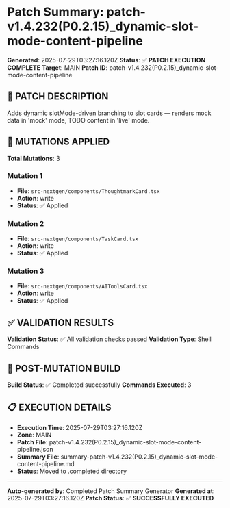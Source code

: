 # Patch Summary: patch-v1.4.232(P0.2.15)_dynamic-slot-mode-content-pipeline

**Generated**: 2025-07-29T03:27:16.120Z
**Status**: ✅ **PATCH EXECUTION COMPLETE**
**Target**: MAIN
**Patch ID**: patch-v1.4.232(P0.2.15)_dynamic-slot-mode-content-pipeline

## 🎯 **PATCH DESCRIPTION**

Adds dynamic slotMode-driven branching to slot cards — renders mock data in 'mock' mode, TODO content in 'live' mode.

## 🔧 **MUTATIONS APPLIED**

**Total Mutations**: 3

### **Mutation 1**
- **File**: `src-nextgen/components/ThoughtmarkCard.tsx`
- **Action**: write
- **Status**: ✅ Applied

### **Mutation 2**
- **File**: `src-nextgen/components/TaskCard.tsx`
- **Action**: write
- **Status**: ✅ Applied

### **Mutation 3**
- **File**: `src-nextgen/components/AIToolsCard.tsx`
- **Action**: write
- **Status**: ✅ Applied

## ✅ **VALIDATION RESULTS**

**Validation Status**: ✅ All validation checks passed
**Validation Type**: Shell Commands

## 🚀 **POST-MUTATION BUILD**

**Build Status**: ✅ Completed successfully
**Commands Executed**: 3

## 📋 **EXECUTION DETAILS**

- **Execution Time**: 2025-07-29T03:27:16.120Z
- **Zone**: MAIN
- **Patch File**: patch-v1.4.232(P0.2.15)_dynamic-slot-mode-content-pipeline.json
- **Summary File**: summary-patch-v1.4.232(P0.2.15)_dynamic-slot-mode-content-pipeline.md
- **Status**: Moved to .completed directory

---
**Auto-generated by**: Completed Patch Summary Generator
**Generated at**: 2025-07-29T03:27:16.120Z
**Patch Status**: ✅ **SUCCESSFULLY EXECUTED**
